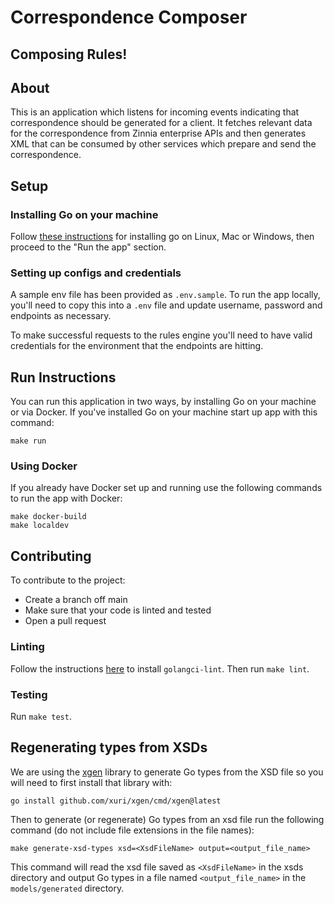 # Correspondence Composer
## Composing Rules!

## About

This is an application which listens for incoming events indicating that correspondence should be generated for a client. It fetches relevant data for the correspondence from Zinnia enterprise APIs and then generates XML that can be consumed by other services which prepare and send the correspondence.

## Setup

### Installing Go on your machine

Follow [these instructions](https://go.dev/doc/install) for installing go on Linux, Mac or Windows, then proceed to the "Run the app" section.

### Setting up configs and credentials

A sample env file has been provided as `.env.sample`. To run the app locally, you'll need to copy this into a `.env` file and update username, password and endpoints as necessary.

To make successful requests to the rules engine you'll need to have valid credentials for the environment that the endpoints are hitting.

## Run Instructions

You can run this application in two ways, by installing Go on your machine or via Docker. If you've installed Go on your machine start up app with this command:

`make run`

### Using Docker

If you already have Docker set up and running use the following commands to run the app with Docker:

```
make docker-build
make localdev
```

## Contributing

To contribute to the project:

* Create a branch off main
* Make sure that your code is linted and tested
* Open a pull request

### Linting

Follow the instructions [here](https://golangci-lint.run/usage/install/#local-installation) to install `golangci-lint`. Then run `make lint`.

### Testing

Run `make test`.


## Regenerating types from XSDs

We are using the [xgen](https://github.com/xuri/xgen) library to generate Go types from the XSD file so you will need to first install that library with:

`go install github.com/xuri/xgen/cmd/xgen@latest`

Then to generate (or regenerate) Go types from an xsd file run the following command (do not include file extensions in the file names):

`make generate-xsd-types xsd=<XsdFileName> output=<output_file_name>`

This command will read the xsd file saved as `<XsdFileName>` in the xsds directory and output Go types in a file named `<output_file_name>` in the `models/generated` directory.
